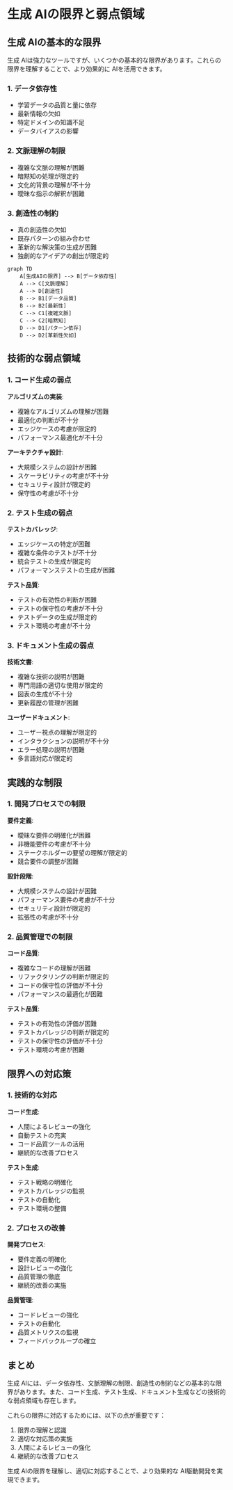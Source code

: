 # 生成 AIの限界と弱点領域

## 生成 AIの基本的な限界

生成 AIは強力なツールですが、いくつかの基本的な限界があります。これらの限界を理解することで、より効果的に AIを活用できます。

### 1. データ依存性

- 学習データの品質と量に依存
- 最新情報の欠如
- 特定ドメインの知識不足
- データバイアスの影響

### 2. 文脈理解の制限

- 複雑な文脈の理解が困難
- 暗黙知の処理が限定的
- 文化的背景の理解が不十分
- 曖昧な指示の解釈が困難

### 3. 創造性の制約

- 真の創造性の欠如
- 既存パターンの組み合わせ
- 革新的な解決策の生成が困難
- 独創的なアイデアの創出が限定的

```mermaid
graph TD
    A[生成AIの限界] --> B[データ依存性]
    A --> C[文脈理解]
    A --> D[創造性]
    B --> B1[データ品質]
    B --> B2[最新性]
    C --> C1[複雑文脈]
    C --> C2[暗黙知]
    D --> D1[パターン依存]
    D --> D2[革新性欠如]
```

## 技術的な弱点領域

### 1. コード生成の弱点

**アルゴリズムの実装**:

- 複雑なアルゴリズムの理解が困難
- 最適化の判断が不十分
- エッジケースの考慮が限定的
- パフォーマンス最適化が不十分

**アーキテクチャ設計**:

- 大規模システムの設計が困難
- スケーラビリティの考慮が不十分
- セキュリティ設計が限定的
- 保守性の考慮が不十分

### 2. テスト生成の弱点

**テストカバレッジ**:

- エッジケースの特定が困難
- 複雑な条件のテストが不十分
- 統合テストの生成が限定的
- パフォーマンステストの生成が困難

**テスト品質**:

- テストの有効性の判断が困難
- テストの保守性の考慮が不十分
- テストデータの生成が限定的
- テスト環境の考慮が不十分

### 3. ドキュメント生成の弱点

**技術文書**:

- 複雑な技術の説明が困難
- 専門用語の適切な使用が限定的
- 図表の生成が不十分
- 更新履歴の管理が困難

**ユーザードキュメント**:

- ユーザー視点の理解が限定的
- インタラクションの説明が不十分
- エラー処理の説明が困難
- 多言語対応が限定的

## 実践的な制限

### 1. 開発プロセスでの制限

**要件定義**:

- 曖昧な要件の明確化が困難
- 非機能要件の考慮が不十分
- ステークホルダーの要望の理解が限定的
- 競合要件の調整が困難

**設計段階**:

- 大規模システムの設計が困難
- パフォーマンス要件の考慮が不十分
- セキュリティ設計が限定的
- 拡張性の考慮が不十分

### 2. 品質管理での制限

**コード品質**:

- 複雑なコードの理解が困難
- リファクタリングの判断が限定的
- コードの保守性の評価が不十分
- パフォーマンスの最適化が困難

**テスト品質**:

- テストの有効性の評価が困難
- テストカバレッジの判断が限定的
- テストの保守性の評価が不十分
- テスト環境の考慮が困難

## 限界への対応策

### 1. 技術的な対応

**コード生成**:

- 人間によるレビューの強化
- 自動テストの充実
- コード品質ツールの活用
- 継続的な改善プロセス

**テスト生成**:

- テスト戦略の明確化
- テストカバレッジの監視
- テストの自動化
- テスト環境の整備

### 2. プロセスの改善

**開発プロセス**:

- 要件定義の明確化
- 設計レビューの強化
- 品質管理の徹底
- 継続的改善の実施

**品質管理**:

- コードレビューの強化
- テストの自動化
- 品質メトリクスの監視
- フィードバックループの確立

## まとめ

生成 AIには、データ依存性、文脈理解の制限、創造性の制約などの基本的な限界があります。また、コード生成、テスト生成、ドキュメント生成などの技術的な弱点領域も存在します。

これらの限界に対応するためには、以下の点が重要です：

1. 限界の理解と認識
2. 適切な対応策の実施
3. 人間によるレビューの強化
4. 継続的な改善プロセス

生成 AIの限界を理解し、適切に対応することで、より効果的な AI駆動開発を実現できます。
